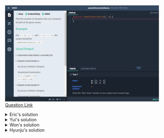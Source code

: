 ![(2019.09.16)sameElementsNaive](images/(2019.09.16)sameElementsNaive.jpg)
[Question Link](https://app.codesignal.com/challenge/xgxihXGinjMS43gyd)

<details>
<summary>Eric's solution</summary>
<p>

> ```js
> function sameElementsNaive(a, b) {
>   let result = 0;
>   for (let i = 0; i < a.length; i++) {
>     for (let j = 0; j < b.length; j++) {
>       if (a[i] == b[j]) {
>         result++;
>       }
>     }
>   }
>
>   return result;
> }
> ```
</p>
</details>

<details>
<summary>Yui's solution</summary>
<p>
  
> ```js
>function sameElementsNaive(a,b) {
>    let num=0;
>    for(let i=0; i<a.length; i++){
>        for(let x=0; x<b.length; x++){
>           if(a[i]==b[x]) num++; }
>    } return num;
>} 
> ```
</p>
</details>

<details>
<summary>Won's solution</summary>
<p>
  
> ```js
>function sameElementsNaive(a,b) {
>let result = 0;
>  for (let i = 0; i < a.length; i++) {
>    for (let j = 0; j < b.length; j++) {
>      if (a[i] === b[j]) {
>        result++;
>      }
>    }
>  }
>  return result;
>} 
> ```
</p>
</details>

<details>
<summary>Hyunju's solution</summary>
<p>
  
> ```js
>function sameElementsNaive(a,b) {
>let counter = 0;
>  for (let i = 0; i < a.length; i++) {
>    for (let j = 0; j < b.length; j++) {
>      if (a[i] === b[j]) counter++;
>      }
>    }
>  }
>  return counter;
>} 
> ```
</p>
</details>
